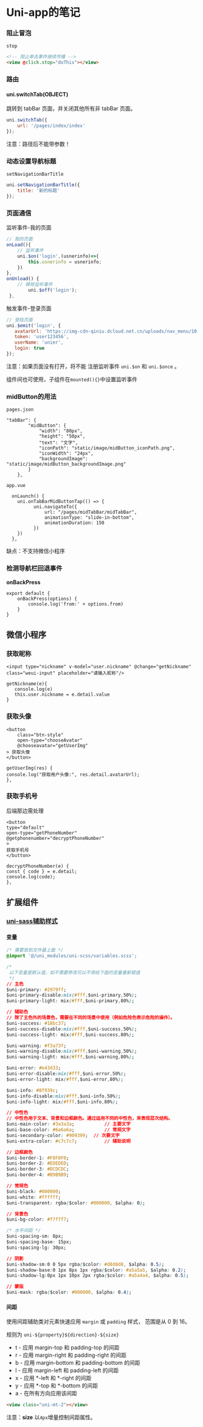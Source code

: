 # Uni-app的笔记

### 阻止冒泡

`stop`

```html
<!-- 阻止单击事件继续传播 -->
<view @click.stop="doThis"></view>
```

### 路由

#### uni.switchTab(OBJECT)

跳转到 tabBar 页面，并关闭其他所有非 tabBar 页面。

```js
uni.switchTab({
	url: '/pages/index/index'
});
```

注意：路径后不能带参数！

### 动态设置导航标题

`setNavigationBarTitle`

```js
uni.setNavigationBarTitle({
	title: '新的标题'
});
```

### 页面通信

监听事件-我的页面

```js
// 我的页面  
onLoad(){  
    // 监听事件  
    uni.$on('login',(usnerinfo)=>{  
        this.usnerinfo = usnerinfo;  
    })  
},  
onUnload() {  
    // 移除监听事件  
        uni.$off('login');  
 },
```

触发事件-登录页面

```js
// 登陆页面  
uni.$emit('login', {  
   avatarUrl: 'https://img-cdn-qiniu.dcloud.net.cn/uploads/nav_menu/10.jpg',  
   token: 'user123456',  
   userName: 'unier',  
   login: true  
});
```

注意：如果页面没有打开，将不能 注册监听事件 `uni.$on` 和 `uni.$once` 。  

组件间也可使用，子组件在`mounted(){}`中设置监听事件

### midButton的用法

`pages.json`

```
"tabBar": {
		"midButton": {
			"width": "80px",
			"height": "50px",
			"text": "文字",
			"iconPath": "static/image/midButton_iconPath.png",
			"iconWidth": "24px",
			"backgroundImage": "static/image/midButton_backgroundImage.png"
		}
	},
```

`app.vue`

```
  onLaunch() {
    uni.onTabBarMidButtonTap(() => {
          uni.navigateTo({
              url: "/pages/midTabBar/midTabBar",
              animationType: "slide-in-bottom",
              animationDuration: 150
          })
    })
  },
```

缺点：不支持微信小程序

### 检测导航栏回退事件

**onBackPress**

```vue
export default {
	onBackPress(options) {
		console.log('from:' + options.from)
	}
}
```

## 微信小程序

### 获取昵称

```
<input type="nickname" v-model="user.nickname" @change="getNickname" class="weui-input" placeholder="请输入昵称"/>

getNickname(e){
   console.log(e)
   this.user.nickname = e.detail.value
}
```

### 获取头像

```
<button
    class="btn-style"
    open-type="chooseAvatar"
    @chooseavatar="getUserImg"
> 获取头像
</button>

getUserImg(res) {
console.log("获取用户头像:", res.detail.avatarUrl);
},
```

### 获取手机号

后端那边需处理

```
<button
type="default"
open-type="getPhoneNumber"
@getphonenumber="decryptPhoneNumber"
>
获取手机号
</button>

decryptPhoneNumber(e) {
const { code } = e.detail;
console.log(code);
},
```



## 扩展组件

### [uni-sass辅助样式](https://uniapp.dcloud.net.cn/component/uniui/uni-sass.html)

#### 变量

```css
/* 需要放到文件最上面 */
@import '@/uni_modules/uni-scss/variables.scss';

/*
 以下变量是默认值，如不需要修改可以不用给下面的变量重新赋值
 */
// 主色
$uni-primary: #2979ff;
$uni-primary-disable:mix(#fff,$uni-primary,50%);
$uni-primary-light: mix(#fff,$uni-primary,80%);

// 辅助色
// 除了主色外的场景色，需要在不同的场景中使用（例如危险色表示危险的操作）。
$uni-success: #18bc37;
$uni-success-disable:mix(#fff,$uni-success,50%);
$uni-success-light: mix(#fff,$uni-success,80%);

$uni-warning: #f3a73f;
$uni-warning-disable:mix(#fff,$uni-warning,50%);
$uni-warning-light: mix(#fff,$uni-warning,80%);

$uni-error: #e43d33;
$uni-error-disable:mix(#fff,$uni-error,50%);
$uni-error-light: mix(#fff,$uni-error,80%);

$uni-info: #8f939c;
$uni-info-disable:mix(#fff,$uni-info,50%);
$uni-info-light: mix(#fff,$uni-info,80%);

// 中性色
// 中性色用于文本、背景和边框颜色。通过运用不同的中性色，来表现层次结构。
$uni-main-color: #3a3a3a; 			// 主要文字
$uni-base-color: #6a6a6a;			// 常规文字
$uni-secondary-color: #909399;	// 次要文字
$uni-extra-color: #c7c7c7;			// 辅助说明

// 边框颜色
$uni-border-1: #F0F0F0;
$uni-border-2: #EDEDED;
$uni-border-3: #DCDCDC;
$uni-border-4: #B9B9B9;

// 常规色
$uni-black: #000000;
$uni-white: #ffffff;
$uni-transparent: rgba($color: #000000, $alpha: 0);

// 背景色
$uni-bg-color: #f7f7f7;

/* 水平间距 */
$uni-spacing-sm: 8px;
$uni-spacing-base: 15px;
$uni-spacing-lg: 30px;

// 阴影
$uni-shadow-sm:0 0 5px rgba($color: #d8d8d8, $alpha: 0.5);
$uni-shadow-base:0 1px 8px 1px rgba($color: #a5a5a5, $alpha: 0.2);
$uni-shadow-lg:0px 1px 10px 2px rgba($color: #a5a4a4, $alpha: 0.5);

// 蒙版
$uni-mask: rgba($color: #000000, $alpha: 0.4);
```

#### 间距

使用间距辅助类对元素快速应用 `margin` 或 `padding` 样式， 范围是从 0 到 16。

规则为 `uni-${property}${direction}-${size}`

- t - 应用 margin-top 和 padding-top 的间距
- r - 应用 margin-right 和 padding-right 的间距
- b - 应用 margin-bottom 和 padding-bottom 的间距
- l - 应用 margin-left 和 padding-left 的间距
- x - 应用 *-left 和 *-right 的间距
- y - 应用 *-top 和 *-bottom 的间距
- a - 在所有方向应用该间距

```html
<view class="uni-mt-2"></view>
```

注意：**size** 以`4px`增量控制间距属性。